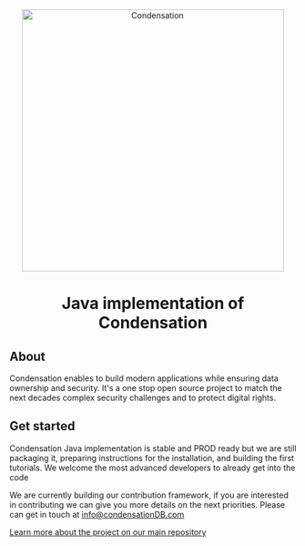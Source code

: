 <p align="center">
  <br>
  <br>
  <img src="https://preview.condensation.io/assets/img/condensation-long-icon.svg" alt="Condensation" width="460">
  <br>
</p>

<h1 align="center">
  Java implementation of Condensation
</h1>

## About
Condensation enables to build modern applications while ensuring data ownership and security.
It's a one stop open source project to match the next decades complex security challenges and to protect digital rights.

## Get started

Condensation Java implementation is stable and PROD ready but we are still packaging it, preparing instructions for the installation, and building the first tutorials. 
We welcome the most advanced developers to already get into the code 

We are currently building our contribution framework, if you are interested in contributing we can give you more details on the next priorities. Please can get in touch at info@condensationDB.com

[Learn more about the project on our main repository](https://github.com/CondensationDB/Condensation)
